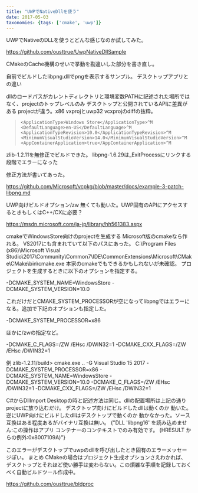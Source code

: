 ```yaml
---
title: "UWPでNativeDllを使う"
date: 2017-05-03
taxonomies: {tags: ['cmake', 'uwp']}
---
```


UWPでNativeのDLLを使うとどんな感じなのか試してみた。

https://github.com/ousttrue/UwpNativeDllSample

CMakeのCache機構のせいで挙動を勘違いした部分を書き直し。

自前でビルドしたlibpng.dllでpngを表示するサンプル。
デスクトップアプリとの違い

dllのロードパスがカレントディレクトリと環境変数PATHに記述された場所ではなく、projectのトップレベルのみ
デスクトップと公開されているAPIに差異がある
projectが違う。x86 vxprojとuwp32 vcxprojのdiffの抜粋。

>     <ApplicationType>Windows Store</ApplicationType>^M
>     <DefaultLanguage>en-US</DefaultLanguage>^M
>     <ApplicationTypeRevision>10.0</ApplicationTypeRevision>^M
>     <MinimumVisualStudioVersion>14.0</MinimumVisualStudioVersion>^M
>     <AppContainerApplication>true</AppContainerApplication>^M


zlib-1.2.11を無修正でビルドできた。
libpng-1.6.29は_ExitProcessにリンクする段階でエラーになった

修正方法が書いてあった。

https://github.com/Microsoft/vcpkg/blob/master/docs/example-3-patch-libpng.md

UWP向けビルドオプション/zw
無くても動いた。UWP固有のAPIにアクセスするときもしくはC++/CXに必要？

https://msdn.microsoft.com/ja-jp/library/hh561383.aspx

cmakeでWindowsStore向けのprojectを生成する
Microsoft版のcmakeなら作れる。
VS2017にも含まれていて以下のパスにあった。
C:\Program Files (x86)\Microsoft Visual Studio\2017\Community\Common7\IDE\CommonExtensions\Microsoft\CMake\CMake\bin\cmake.exe
本家のcmakeでもできるかもしれないが未確認。
プロジェクトを生成するときに以下のオプションを指定する。

-DCMAKE_SYSTEM_NAME=WindowsStore
-DCMAKE_SYSTEM_VERSION=10.0

これだけだとCMAKE_SYSTEM_PROCESSORが空になってlibpngではエラーになる。追加で下記のオプションも指定した。

-DCMAKE_SYSTEM_PROCESSOR=x86

ほかに/zwの指定など。

-DCMAKE_C_FLAGS=/ZW /EHsc /DWIN32=1
-DCMAKE_CXX_FLAGS=/ZW /EHsc /DWIN32=1

例
zlib-1.2.11/build> cmake.exe .. -G Visual Studio 15 2017 -DCMAKE_SYSTEM_PROCESSOR=x86 -DCMAKE_SYSTEM_NAME=WindowsStore -DCMAKE_SYSTEM_VERSION=10.0 -DCMAKE_C_FLAGS=/ZW /EHsc /DWIN32=1 -DCMAKE_CXX_FLAGS=/ZW /EHsc /DWIN32=1 

C#からDllImport
Desktopの時と記述方法は同じ。dllの配置場所は上記の通りprojectに放り込むだけ。
デスクトップ向けにビルドしたdllは動くのか
動いた。
逆にUWP向けにビルドしたdllはデスクトップで動くのか
動かなかった。ソース互換はある程度あるがバイナリ互換は無い。
{"DLL 'libpng16' を読み込めません:この操作はアプリ コンテナーのコンテキストでのみ有効です。 (HRESULT からの例外:0x8007109A)"}

このエラーがデスクトップでuwpのdllを呼び出したとき固有のエラーメッセージぽい。
まとめ
CMakeの場合はプロジェクト生成オプションさえわかれば、 デスクトップとそれほど使い勝手は変わらない。この煩雑な手順を記録しておくべく自動ビルドツール作成中。

https://github.com/ousttrue/bldproc

